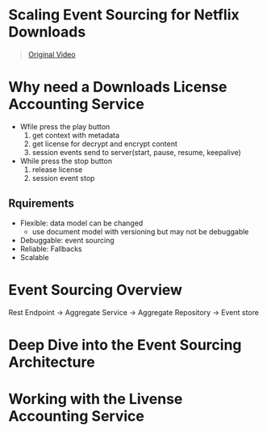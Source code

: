 # Scaling Event Sourcing for Netflix Downloads
> [Original Video](https://www.youtube.com/watch?v=rsSld8NycCU)

# Why need a Downloads License Accounting Service
- Wfile press the play button
  1. get context with metadata
  2. get license for decrypt and encrypt content
  3. session events send to server(start, pause, resume, keepalive)
- While press the stop button
  1. release license
  2. session event stop 

## Rquirements
- Flexible: data model can be changed
  - use document model with versioning but may not be debuggable
- Debuggable: event sourcing
- Reliable: Fallbacks
- Scalable 

# Event Sourcing Overview
Rest Endpoint -> Aggregate Service -> Aggregate Repository -> Event store

# Deep Dive into the Event Sourcing Architecture

# Working with the Livense Accounting Service
